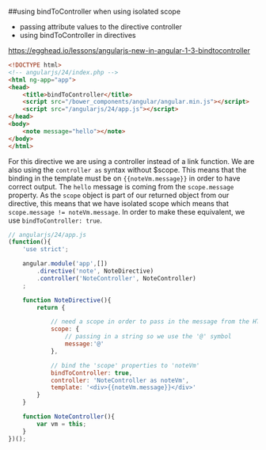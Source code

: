 ##using bindToController when using isolated scope
* passing attribute values to the directive controller
* using bindToController in directives

https://egghead.io/lessons/angularjs-new-in-angular-1-3-bindtocontroller 

```html
<!DOCTYPE html>
<!-- angularjs/24/index.php -->
<html ng-app="app">
<head>
    <title>bindToController</title>
    <script src="/bower_components/angular/angular.min.js"></script>
    <script src="/angularjs/24/app.js"></script>
</head>
<body>
    <note message="hello"></note>
</body>
</html>
```

For this directive we are using a controller instead of a link function.  We are also using the 
`controller as` syntax without $scope. This means that the binding in the template must be on 
`{{noteVm.message}}` in order to have correct output.  The `hello` message is coming from the 
`scope.message` property.  As the `scope` object is part of our returned object from our directive,
this means that we have isolated scope which means that `scope.message != noteVm.message`.  In order
to make these equivalent, we use `bindToController: true`.

```javascript
// angularjs/24/app.js
(function(){
    'use strict';

    angular.module('app',[])
        .directive('note', NoteDirective)
        .controller('NoteController', NoteController)
    ;

    function NoteDirective(){
        return {

            // need a scope in order to pass in the message from the HTML
            scope: {
                // passing in a string so we use the '@' symbol
                message:'@'
            },

            // bind the 'scope' properties to 'noteVm'
            bindToController: true,
            controller: 'NoteController as noteVm',
            template: '<div>{{noteVm.message}}</div>'
        }
    }

    function NoteController(){
        var vm = this;
    }
})();
```